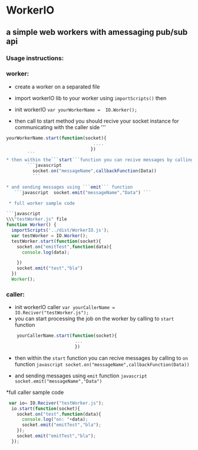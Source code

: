 # WorkerIO
## a simple web workers with amessaging pub/sub api  


### Usage instructions:
### worker:
* create a worker on a separated  file
* import workerIO  lib to your worker  using ```importScripts()```  then


* init workerIO ```var yourWorkerName =  IO.Worker();```
* then call to start method you should recive your socket instance for communicating with the caller side '''

```javascript
yourWorkerName.start(function(socket){
                                 ....
                                })
        ```
* then within the```start```function you can recive messages by calling to ``on`` function
        ```javascript
          socket.on("messageName",callbackFunction(Data))
          ```

* and sending messages using ```emit``` function
   ```javascript  socket.emit("messageName","Data") ```

 * full worker sample code

```javascript
\\\"testWorker.js" file
function Worker() {
  importScripts('../dist/WorkerIO.js');
  var testWorker = IO.Worker();
  testWorker.start(function(socket){
    socket.on("emitTest",function(data){
      console.log(data);

    })
    socket.emit("test","bla")
  })
  Worker();
```

### caller:
*  init workerIO caller ```var yourCallerName =  IO.Reciver("testWorker.js");```
*  you can start processing the job on the worker by calling to ```start``` function
  ```javascript
      yourCallerName.start(function(socket){
                            ...
                            })
  ```
* then within the ```start``` function you can recive messages by calling to ``on`` function
        ```javascript
          socket.on("messageName",callbackFunction(Data))
          ```

* and sending messages using ```emit``` function
   ```javascript  socket.emit("messageName","Data") ```

 *full caller sample code


```javascript
 var io= IO.Reciver("testWorker.js");
  io.start(function(socket){
    socket.on("test",function(data){
      console.log("on: "+data);
      socket.emit("emitTest","bla");
    });
    socket.emit("emitTest","bla");
  });
```  
